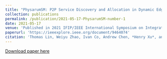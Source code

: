 ```yaml
---
title: "PhysarumSM: P2P Service Discovery and Allocation in Dynamic Edge Networks"
collection: publications
permalink: /publication/2021-05-17-PhysarumSM-number-1
date: 2021-05-17
venue: 'Published in 2021 IFIP/IEEE International Symposium on Integrated Network Management (IM)'
paperurl: 'https://ieeexplore.ieee.org/document/9464074'
citation: 'Thomas Lin, Weiyu Zhao, Ivan Co, Andrew Chen, *Henry Xu*, and Alberto Leon-Garcia'
---
```


[Download paper here](https://ieeexplore.ieee.org/document/9464074)
